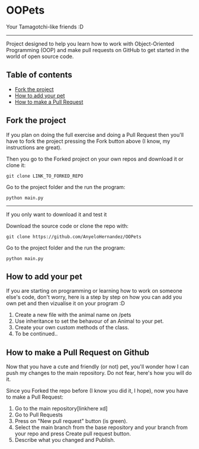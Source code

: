 # OOPets

Your Tamagotchi-like friends :D

---

Project designed to help you learn how to work with Object-Oriented Programming (OOP) and make pull requests on GitHub to get started in the world of open source code.

## Table of contents
- [Fork the project](#fork-the-project)
- [How to add your pet](#how-to-add-your-pet)
- [How to make a Pull Request](#how-to-make-a-pull-request-on-github)

## Fork the project
If you plan on doing the full exercise and doing a Pull Request then you'll have to fork the project pressing the Fork button above (I know, my instructions are great).

Then you go to the Forked project on your own repos and download it or clone it:

```
git clone LINK_TO_FORKED_REPO
```

Go to the project folder and the run the program:

```
python main.py
```

---
If you only want to download it and test it 

Download the source code or clone the repo with:
```
git clone https://github.com/AnyeloHernandez/OOPets
```

Go to the project folder and the run the program:

```
python main.py
```

##  How to add your pet
If you are starting on programming or learning how to work on someone else's code, don't worry, here is a step by step on how you can add you own pet and then vizualise it on your program :D

1. Create a new file with the animal name on /pets
2. Use inheritance to set the behavour of an Animal to your pet.
3. Create your own custom methods of the class.
4. To be continued..

## How to make a Pull Request on Github
Now that you have a cute and friendly (or not) pet, you'll wonder how I can push my changes to the main repository. Do not fear, here's how you will do it.

Since you Forked the repo before (I know you did it, I hope), now you have to make a Pull Request:
1. Go to the main repository[linkhere xd]
2. Go to Pull Requests
3. Press on "New pull request" button (is green).
4. Select the main branch from the base repository and your branch from your repo and press Create pull request button.
5. Describe what you changed and Publish.